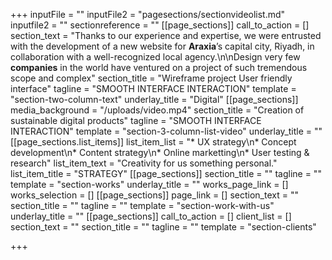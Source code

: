 +++
inputFile = ""
inputFile2 = "pagesections/sectionvideolist.md"
inputfile2 = ""
sectionreference = ""
[[page_sections]]
call_to_action = []
section_text = "Thanks to our experience and expertise, we were entrusted with the development of a new website for **Araxia**’s capital city, Riyadh, in collaboration with a well-recognized local agency.\n\nDesign very few **companies** in the world have ventured on a project of such tremendous scope and complex"
section_title = "Wireframe project User friendly interface"
tagline = "SMOOTH INTERFACE INTERACTION"
template = "section-two-column-text"
underlay_title = "Digital"
[[page_sections]]
media_background = "/uploads/video.mp4"
section_title = "Creation of sustainable digital products"
tagline = "SMOOTH INTERFACE INTERACTION"
template = "section-3-column-list-video"
underlay_title = ""
[[page_sections.list_items]]
list_item_list = "* UX strategy\n* Concept development\n* Content strategy\n* Online marketting\n* User testing & research"
list_item_text = "Creativity for us something personal."
list_item_title = "STRATEGY"
[[page_sections]]
section_title = ""
tagline = ""
template = "section-works"
underlay_title = ""
works_page_link = []
works_selection = []
[[page_sections]]
page_link = []
section_text = ""
section_title = ""
tagline = ""
template = "section-work-with-us"
underlay_title = ""
[[page_sections]]
call_to_action = []
client_list = []
section_text = ""
section_title = ""
tagline = ""
template = "section-clients"

+++
